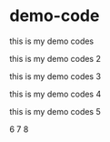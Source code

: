 # demo-code
this is my demo codes

this is my demo codes 2

this is my demo codes 3

this is my demo codes 4

this is my demo codes 5

6
7
8